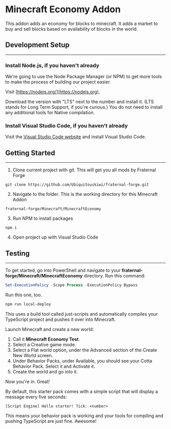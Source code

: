 # Minecraft Economy Addon
This addon adds an economy for blocks to minecraft. 
It adds a market to buy and sell blocks based on availability of blocks in the world.

## Development Setup
---
### Install Node.js, if you haven't already

We're going to use the Node Package Manager (or NPM) to get more tools to make the process of building our project easier.

Visit [https://nodejs.org/](https://nodejs.org).

Download the version with "LTS" next to the number and install it. (LTS stands for Long Term Support, if you're curious.) You do not need to install any additional tools for Native compilation.

### Install Visual Studio Code, if you haven't already

Visit the [Visual Studio Code website](https://code.visualstudio.com) and install Visual Studio Code.

## Getting Started
---
1. Clone current project with git. This will get you all mods by Fraternal Forge
```
git clone https://github.com/Ubiquitouskiwi/fraternal-forge.git
```
2. Navigate to the folder. This is the working directory for this Minecraft Addon
```
fraternal-forge/Minecraft/MinecraftEconomy
```
3. Run NPM to install packages
```
npm i
```
4. Open project up with Visual Studio Code

## Testing
---

To get started, go into PowerShell and navigate to your **fraternal-forge/Minecraft/MinecraftEconomy** directory.
Run this command:

```powershell
Set-ExecutionPolicy -Scope Process -ExecutionPolicy Bypass
```

Run this one, too.

```powershell
npm run local-deploy
```

This uses a build tool called just-scripts and automatically compiles your TypeScript project and pushes it over into Minecraft.

Launch Minecraft and create a new world:

1. Call it **Minecraft Economy Test**.
1. Select a Creative game mode.
1. Select a Flat world option, under the Advanced section of the Create New World screen.
1. Under Behavior Packs, under Available, you should see your Cotta Behavior Pack. Select it and Activate it.
1. Create the world and go into it.

Now you're in. Great!

By default, this starter pack comes with a simple script that will display a message every five seconds:

`[Script Engine] Hello starter! Tick: <number>`

This means your behavior pack is working and your tools for compiling and pushing TypeScript are just fine. Awesome!